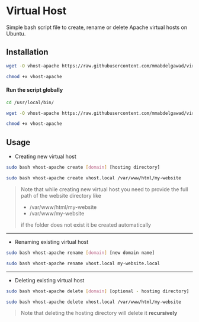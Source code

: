 # Virtual Host

Simple bash script file to create, rename or delete Apache virtual hosts on Ubuntu.

## Installation

```bash
wget -O vhost-apache https://raw.githubusercontent.com/mmabdelgawad/virtualhost/master/vhost-apache.sh

chmod +x vhost-apache
```

#### Run the script globally
```bash
cd /usr/local/bin/

wget -O vhost-apache https://raw.githubusercontent.com/mmabdelgawad/virtualhost/master/vhost-apache.sh

chmod +x vhost-apache
```

## Usage

* Creating new virtual host
```bash
sudo bash vhost-apache create [domain] [hosting directory]
```

```bash
sudo bash vhost-apache create vhost.local /var/www/html/my-website
```

> Note that while creating new virtual host you need to provide the full path of the website directory like
>   * /var/www/html/my-website
>   * /var/www/my-website
> 
> if the folder does not exist it be created automatically
---
* Renaming existing virtual host
```bash
sudo bash vhost-apache rename [domain] [new domain name]
```

```bash
sudo bash vhost-apache rename vhost.local my-website.local
```
---
* Deleting existing virtual host
```bash
sudo bash vhost-apache delete [domain] [optional - hosting directory]
```

```bash
sudo bash vhost-apache delete vhost.local /var/www/html/my-website
```
> Note that deleting the hosting directory will delete it **recursively**
